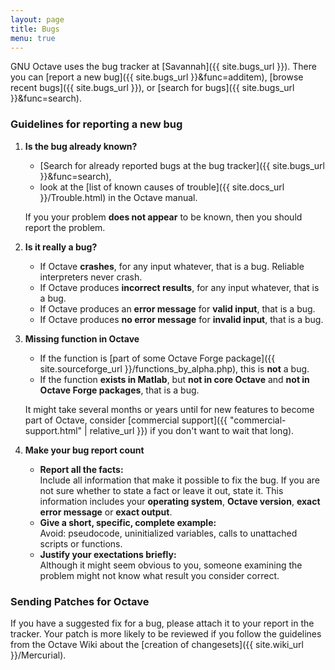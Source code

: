 ```yaml
---
layout: page
title: Bugs
menu: true
---
```


GNU Octave uses the bug tracker at [Savannah]({{ site.bugs_url }}).
There you can [report a new bug]({{ site.bugs_url }}&func=additem),
[browse recent bugs]({{ site.bugs_url }}),
or [search for bugs]({{ site.bugs_url }}&func=search).

### Guidelines for reporting a new bug

1. **Is the bug already known?**

   - [Search for already reported bugs at the bug tracker]({{ site.bugs_url }}&func=search),
   - look at the
     [list of known causes of trouble]({{ site.docs_url }}/Trouble.html)
     in the Octave manual.

   <p></p>

   If you your problem **does not appear** to be known,
   then you should report the problem.

2. **Is it really a bug?**

   - If Octave **crashes**, for any input whatever, that is a bug.
     Reliable interpreters never crash.
   - If Octave produces **incorrect results**, for any input whatever,
     that is a bug.
   - If Octave produces an **error message** for **valid input**, that is a bug.
   - If Octave produces **no error message** for **invalid input**,
     that is a bug.

   <p></p>

3. **Missing function in Octave**

   - If the function is
     [part of some Octave Forge package]({{ site.sourceforge_url }}/functions_by_alpha.php),
     this is **not** a bug.
   - If the function **exists in Matlab**,
     but **not in core Octave** and **not in Octave Forge packages**,
     that is a bug.

   <p></p>

   It might take several months or years until for new features to become part
   of Octave, consider
   [commercial support]({{ "commercial-support.html" | relative_url }})
   if you don't want to wait that long).

4. **Make your bug report count**

   - **Report all the facts:**<br>
     Include all information that make it possible to fix the bug.
     If you are not sure whether to state a fact or leave it out, state it.
     This information includes your **operating system**, **Octave version**,
     **exact error message** or **exact output**.
   - **Give a short, specific, complete example:**<br>
     Avoid: pseudocode, uninitialized variables,
     calls to unattached scripts or functions.
   - **Justify your exectations briefly:**<br>
     Although it might seem obvious to you,
     someone examining the problem might not know what result you consider
     correct.


### Sending Patches for Octave

If you have a suggested fix for a bug,
please attach it to your report in the tracker.
Your patch is more likely to be reviewed if you follow the guidelines from the
Octave Wiki about the [creation of changesets]({{ site.wiki_url }}/Mercurial).
